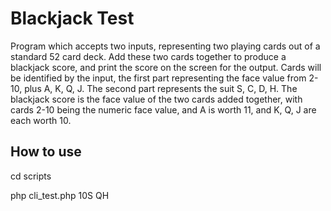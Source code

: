 Blackjack Test
==============

Program which accepts two inputs, representing two playing cards out of a standard 52 card deck. Add these two cards together to produce a blackjack score, and print the score on the screen for the output.
Cards will be identified by the input, the first part representing the face value from 2-10, plus A, K, Q, J. The second part represents the suit S, C, D, H.
The blackjack score is the face value of the two cards added together, with cards 2-10 being the numeric face value, and A is worth 11, and K, Q, J are each worth 10.

How to use
----------

cd scripts

php cli_test.php 10S QH
